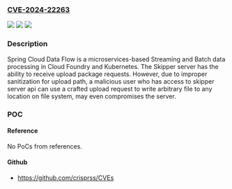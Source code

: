 ### [CVE-2024-22263](https://cve.mitre.org/cgi-bin/cvename.cgi?name=CVE-2024-22263)
![](https://img.shields.io/static/v1?label=Product&message=Spring%20Cloud%20Skipper&color=blue)
![](https://img.shields.io/static/v1?label=Version&message=%3D%202.11.0%20-%202.11.2%2C%202.10.x%20&color=brighgreen)
![](https://img.shields.io/static/v1?label=Vulnerability&message=Improper%20sanitization%20for%20upload%20path&color=brighgreen)

### Description

Spring Cloud Data Flow is a microservices-based Streaming and Batch data processing in Cloud Foundry and Kubernetes. The Skipper server has the ability to receive upload package requests. However, due to improper sanitization for upload path, a malicious user who has access to skipper server api can use a crafted upload request to write arbitrary file to any location on file system, may even compromises the server.

### POC

#### Reference
No PoCs from references.

#### Github
- https://github.com/crisprss/CVEs

